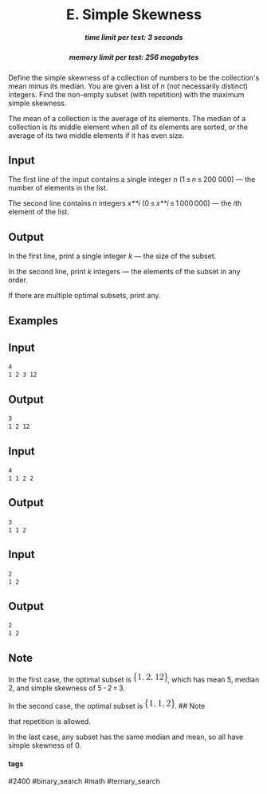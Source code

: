 <h1 style='text-align: center;'> E. Simple Skewness</h1>

<h5 style='text-align: center;'>time limit per test: 3 seconds</h5>
<h5 style='text-align: center;'>memory limit per test: 256 megabytes</h5>

Define the simple skewness of a collection of numbers to be the collection's mean minus its median. You are given a list of *n* (not necessarily distinct) integers. Find the non-empty subset (with repetition) with the maximum simple skewness.

The mean of a collection is the average of its elements. The median of a collection is its middle element when all of its elements are sorted, or the average of its two middle elements if it has even size.

## Input

The first line of the input contains a single integer *n* (1 ≤ *n* ≤ 200 000) — the number of elements in the list.

The second line contains *n* integers *x**i* (0 ≤ *x**i* ≤ 1 000 000) — the *i*th element of the list.

## Output

In the first line, print a single integer *k* — the size of the subset.

In the second line, print *k* integers — the elements of the subset in any order.

If there are multiple optimal subsets, print any.

## Examples

## Input


```
4  
1 2 3 12  

```
## Output


```
3  
1 2 12   

```
## Input


```
4  
1 1 2 2  

```
## Output


```
3  
1 1 2   

```
## Input


```
2  
1 2  

```
## Output


```
2  
1 2  

```
## Note

In the first case, the optimal subset is ![](images/04cdbd07a0375de9c557422eca077386392a9349.png), which has mean 5, median 2, and simple skewness of 5 - 2 = 3.

In the second case, the optimal subset is ![](images/af49670de7c27def20edf0ec421d9bb17d904c94.png). ## Note

 that repetition is allowed.

In the last case, any subset has the same median and mean, so all have simple skewness of 0.



#### tags 

#2400 #binary_search #math #ternary_search 